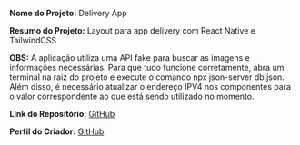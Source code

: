 **Nome do Projeto:** Delivery App

**Resumo do Projeto:** Layout para app delivery com React Native e TailwindCSS

**OBS:** A aplicação utiliza uma API fake para buscar as imagens e informações necessárias. Para que tudo funcione corretamente, abra um terminal na raiz do projeto e execute o comando npx json-server db.json. Além disso, é necessário atualizar o endereço IPV4 nos componentes para o valor correspondente ao que está sendo utilizado no momento.

**Link do Repositório:** [GitHub](https://github.com/LeonardoFeba/delivery-app)

**Perfil do Criador:** [GitHub](https://github.com/LeonardoFeba)
